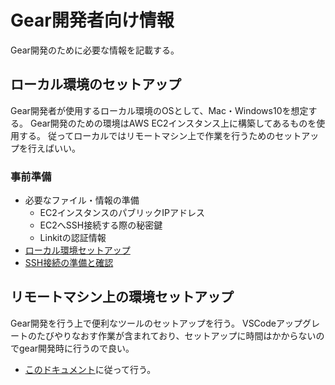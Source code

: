 # Gear開発者向け情報

Gear開発のために必要な情報を記載する。

## ローカル環境のセットアップ

Gear開発者が使用するローカル環境のOSとして、Mac・Windows10を想定する。
Gear開発のための環境はAWS EC2インスタンス上に構築してあるものを使用する。
従ってローカルではリモートマシン上で作業を行うためのセットアップを行えばいい。

### 事前準備

- 必要なファイル・情報の準備
  - EC2インスタンスのパブリックIPアドレス
  - EC2へSSH接続する際の秘密鍵
  - Linkitの認証情報
- [ローカル環境セットアップ](./setup_local_tools.md)
- [SSH接続の準備と確認](./setup_ssh.md)

## リモートマシン上の環境セットアップ

Gear開発を行う上で便利なツールのセットアップを行う。
VSCodeアップグレートのたびやりなおす作業が含まれており、セットアップに時間はかからないのでgear開発時に行うので良い。

- [このドキュメント](./setup_on_remote_machine.md)に従って行う。
